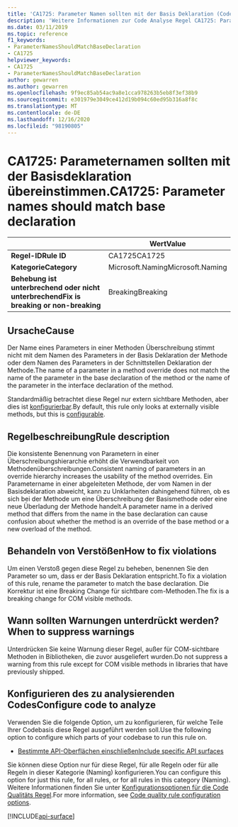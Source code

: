 ```yaml
---
title: 'CA1725: Parameter Namen sollten mit der Basis Deklaration (Code Analyse) identisch sein.'
description: 'Weitere Informationen zur Code Analyse Regel CA1725: Parameter Namen sollten mit der Basis Deklaration identisch sein.'
ms.date: 03/11/2019
ms.topic: reference
f1_keywords:
- ParameterNamesShouldMatchBaseDeclaration
- CA1725
helpviewer_keywords:
- CA1725
- ParameterNamesShouldMatchBaseDeclaration
author: gewarren
ms.author: gewarren
ms.openlocfilehash: 9f9ec85ab54ac9a8e1cca978263b5eb8f3ef38b9
ms.sourcegitcommit: e301979e3049ce412d19b094c60ed95b316a8f8c
ms.translationtype: MT
ms.contentlocale: de-DE
ms.lasthandoff: 12/16/2020
ms.locfileid: "98190805"
---
```

# <a name="ca1725-parameter-names-should-match-base-declaration"></a><span data-ttu-id="0343b-103">CA1725: Parameternamen sollten mit der Basisdeklaration übereinstimmen.</span><span class="sxs-lookup"><span data-stu-id="0343b-103">CA1725: Parameter names should match base declaration</span></span>

| | <span data-ttu-id="0343b-104">Wert</span><span class="sxs-lookup"><span data-stu-id="0343b-104">Value</span></span> |
|-|-|
| <span data-ttu-id="0343b-105">**Regel-ID**</span><span class="sxs-lookup"><span data-stu-id="0343b-105">**Rule ID**</span></span> |<span data-ttu-id="0343b-106">CA1725</span><span class="sxs-lookup"><span data-stu-id="0343b-106">CA1725</span></span>|
| <span data-ttu-id="0343b-107">**Kategorie**</span><span class="sxs-lookup"><span data-stu-id="0343b-107">**Category**</span></span> |<span data-ttu-id="0343b-108">Microsoft.Naming</span><span class="sxs-lookup"><span data-stu-id="0343b-108">Microsoft.Naming</span></span>|
| <span data-ttu-id="0343b-109">**Behebung ist unterbrechend oder nicht unterbrechend**</span><span class="sxs-lookup"><span data-stu-id="0343b-109">**Fix is breaking or non-breaking**</span></span> |<span data-ttu-id="0343b-110">Breaking</span><span class="sxs-lookup"><span data-stu-id="0343b-110">Breaking</span></span>|

## <a name="cause"></a><span data-ttu-id="0343b-111">Ursache</span><span class="sxs-lookup"><span data-stu-id="0343b-111">Cause</span></span>

<span data-ttu-id="0343b-112">Der Name eines Parameters in einer Methoden Überschreibung stimmt nicht mit dem Namen des Parameters in der Basis Deklaration der Methode oder dem Namen des Parameters in der Schnittstellen Deklaration der Methode.</span><span class="sxs-lookup"><span data-stu-id="0343b-112">The name of a parameter in a method override does not match the name of the parameter in the base declaration of the method or the name of the parameter in the interface declaration of the method.</span></span>

<span data-ttu-id="0343b-113">Standardmäßig betrachtet diese Regel nur extern sichtbare Methoden, aber dies ist [konfigurierbar](#configure-code-to-analyze).</span><span class="sxs-lookup"><span data-stu-id="0343b-113">By default, this rule only looks at externally visible methods, but this is [configurable](#configure-code-to-analyze).</span></span>

## <a name="rule-description"></a><span data-ttu-id="0343b-114">Regelbeschreibung</span><span class="sxs-lookup"><span data-stu-id="0343b-114">Rule description</span></span>

<span data-ttu-id="0343b-115">Die konsistente Benennung von Parametern in einer Überschreibungshierarchie erhöht die Verwendbarkeit von Methodenüberschreibungen.</span><span class="sxs-lookup"><span data-stu-id="0343b-115">Consistent naming of parameters in an override hierarchy increases the usability of the method overrides.</span></span> <span data-ttu-id="0343b-116">Ein Parametername in einer abgeleiteten Methode, der vom Namen in der Basisdeklaration abweicht, kann zu Unklarheiten dahingehend führen, ob es sich bei der Methode um eine Überschreibung der Basismethode oder eine neue Überladung der Methode handelt.</span><span class="sxs-lookup"><span data-stu-id="0343b-116">A parameter name in a derived method that differs from the name in the base declaration can cause confusion about whether the method is an override of the base method or a new overload of the method.</span></span>

## <a name="how-to-fix-violations"></a><span data-ttu-id="0343b-117">Behandeln von Verstößen</span><span class="sxs-lookup"><span data-stu-id="0343b-117">How to fix violations</span></span>

<span data-ttu-id="0343b-118">Um einen Verstoß gegen diese Regel zu beheben, benennen Sie den Parameter so um, dass er der Basis Deklaration entspricht.</span><span class="sxs-lookup"><span data-stu-id="0343b-118">To fix a violation of this rule, rename the parameter to match the base declaration.</span></span> <span data-ttu-id="0343b-119">Die Korrektur ist eine Breaking Change für sichtbare com-Methoden.</span><span class="sxs-lookup"><span data-stu-id="0343b-119">The fix is a breaking change for COM visible methods.</span></span>

## <a name="when-to-suppress-warnings"></a><span data-ttu-id="0343b-120">Wann sollten Warnungen unterdrückt werden?</span><span class="sxs-lookup"><span data-stu-id="0343b-120">When to suppress warnings</span></span>

<span data-ttu-id="0343b-121">Unterdrücken Sie keine Warnung dieser Regel, außer für COM-sichtbare Methoden in Bibliotheken, die zuvor ausgeliefert wurden.</span><span class="sxs-lookup"><span data-stu-id="0343b-121">Do not suppress a warning from this rule except for COM visible methods in libraries that have previously shipped.</span></span>

## <a name="configure-code-to-analyze"></a><span data-ttu-id="0343b-122">Konfigurieren des zu analysierenden Codes</span><span class="sxs-lookup"><span data-stu-id="0343b-122">Configure code to analyze</span></span>

<span data-ttu-id="0343b-123">Verwenden Sie die folgende Option, um zu konfigurieren, für welche Teile Ihrer Codebasis diese Regel ausgeführt werden soll.</span><span class="sxs-lookup"><span data-stu-id="0343b-123">Use the following option to configure which parts of your codebase to run this rule on.</span></span>

- [<span data-ttu-id="0343b-124">Bestimmte API-Oberflächen einschließen</span><span class="sxs-lookup"><span data-stu-id="0343b-124">Include specific API surfaces</span></span>](#include-specific-api-surfaces)

<span data-ttu-id="0343b-125">Sie können diese Option nur für diese Regel, für alle Regeln oder für alle Regeln in dieser Kategorie (Naming) konfigurieren.</span><span class="sxs-lookup"><span data-stu-id="0343b-125">You can configure this option for just this rule, for all rules, or for all rules in this category (Naming).</span></span> <span data-ttu-id="0343b-126">Weitere Informationen finden Sie unter [Konfigurationsoptionen für die Code Qualitäts Regel](../code-quality-rule-options.md).</span><span class="sxs-lookup"><span data-stu-id="0343b-126">For more information, see [Code quality rule configuration options](../code-quality-rule-options.md).</span></span>

[!INCLUDE[api-surface](~/includes/code-analysis/api-surface.md)]
